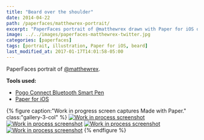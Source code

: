 ```yaml
---
title: "Beard over the shoulder"
date: 2014-04-22
path: /paperfaces/matthewrex-portrait/
excerpt: "PaperFaces portrait of @matthewrex drawn with Paper for iOS on an iPad."
image: ../../images/paperfaces-matthewrex-twitter.jpg
categories: [paperfaces]
tags: [portrait, illustration, Paper for iOS, beard]
last_modified_at: 2017-01-17T14:01:58-05:00
---
```


PaperFaces portrait of [@matthewrex](https://twitter.com/matthewrex).

**Tools used:**

- [Pogo Connect Bluetooth Smart Pen](https://www.amazon.com/gp/product/B009K448L4/ref=as_li_ss_tl?ie=UTF8&camp=1789&creative=390957&creativeASIN=B009K448L4&linkCode=as2&tag=mademist-20)
- [Paper for iOS](https://paper.bywetransfer.com/)

{% figure caption:"Work in progress screen captures Made with Paper." class:"gallery-3-col" %}
[![Work in process screenshot](../../images/paperfaces-matthewrex-process-1-600.jpg)](../../images/paperfaces-matthewrex-process-1-lg.jpg)
[![Work in process screenshot](../../images/paperfaces-matthewrex-process-2-600.jpg)](../../images/paperfaces-matthewrex-process-2-lg.jpg)
[![Work in process screenshot](../../images/paperfaces-matthewrex-process-3-600.jpg)](../../images/paperfaces-matthewrex-process-3-lg.jpg)
[![Work in process screenshot](../../images/paperfaces-matthewrex-process-4-600.jpg)](../../images/paperfaces-matthewrex-process-4-lg.jpg)
{% endfigure %}
